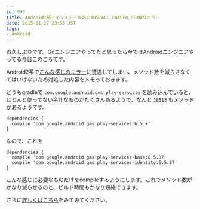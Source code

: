 ```yaml
---
id: 993
title: Android2系でインストール時にINSTALL_FAILED_DEXOPTエラー
date: 2015-11-27 23:55 JST
tags:
- Android
---
```


お久しぶりです。Goエンジニアやってたと思ったら今ではAndroidエンジニアやってる今日このごろです。

Android2系で[こんな感じのエラー](https://www.facebook.com/notes/facebook-engineering/under-the-hood-dalvik-patch-for-facebook-for-android/10151345597798920)に遭遇してしまい、メソッド数を減らさなくてはいけないため対処した内容をメモっておきます。

どうもgradleで `com.google.android.gms:play-services` を読み込んでいると、ほとんど使ってない余計なものがたくさんあるようで、なんと `18513` もメソッドがあるようです。

```
dependencies {
  compile 'com.google.android.gms:play-services:6.5.+'
}
```

なので、これを


```
dependencies {
  compile 'com.google.android.gms:play-services-base:6.5.87'
  compile 'com.google.android.gms:play-services-identity:6.5.87'
}
```

こんな感じに必要なものだけをcompileするようにします。これでメソッド数がかなり減らせるのと、ビルド時間もかなり短縮できます。

さらに[詳しくはこちら](http://android-developers.blogspot.de/2014/12/google-play-services-and-dex-method.html)をみてみてください。
